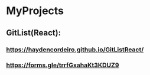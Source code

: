 # MyProjects

## GitList(React):
### https://haydencordeiro.github.io/GitListReact/
### https://forms.gle/trrfGxahaKt3KDUZ9

